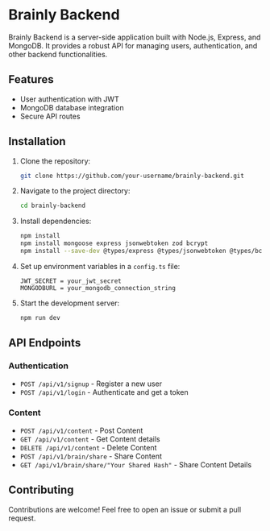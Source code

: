 # Brainly Backend

Brainly Backend is a server-side application built with Node.js, Express, and MongoDB. It provides a robust API for managing users, authentication, and other backend functionalities.

## Features
- User authentication with JWT
- MongoDB database integration
- Secure API routes

## Installation

1. Clone the repository:
   ```sh
   git clone https://github.com/your-username/brainly-backend.git
   ```
2. Navigate to the project directory:
   ```sh
   cd brainly-backend
   ```
3. Install dependencies:
   ```sh
   npm install
   npm install mongoose express jsonwebtoken zod bcrypt
   npm install --save-dev @types/express @types/jsonwebtoken @types/bcrypt
   ```
4. Set up environment variables in a `config.ts` file:
   ```env
   JWT_SECRET = your_jwt_secret
   MONGODBURL = your_mongodb_connection_string
   ```
5. Start the development server:
   ```sh
   npm run dev
   ```

## API Endpoints

### Authentication
- `POST /api/v1/signup` - Register a new user
- `POST /api/v1/login` - Authenticate and get a token

### Content
- `POST /api/v1/content` - Post Content
- `GET /api/v1/content` - Get Content details
- `DELETE /api/v1/content` - Delete Content
- `POST /api/v1/brain/share` - Share Content
- `GET /api/v1/brain/share/"Your Shared Hash"` - Share Content Details

## Contributing
Contributions are welcome! Feel free to open an issue or submit a pull request.



